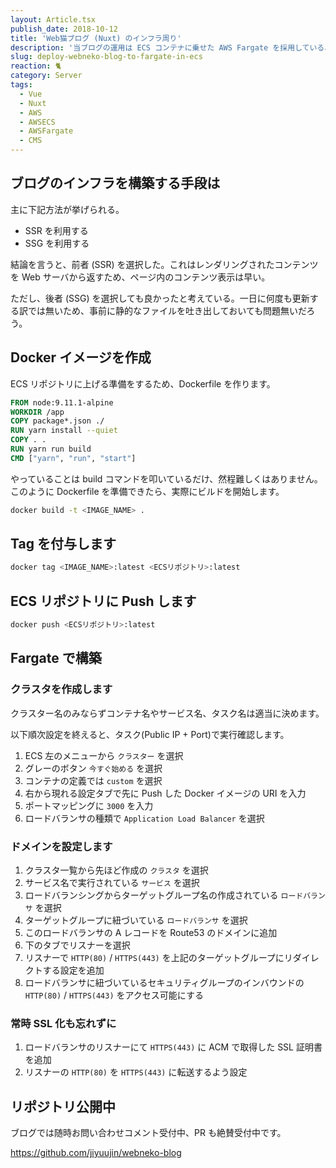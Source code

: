 ```yaml
---
layout: Article.tsx
publish_date: 2018-10-12
title: 'Web猫ブログ (Nuxt) のインフラ周り'
description: '当ブログの運用は ECS コンテナに乗せた AWS Fargate を採用している、その経緯と構築方法について記録した。'
slug: deploy-webneko-blog-to-fargate-in-ecs
reaction: 🐈
category: Server
tags:
  - Vue
  - Nuxt
  - AWS
  - AWSECS
  - AWSFargate
  - CMS
---
```


## ブログのインフラを構築する手段は

主に下記方法が挙げられる。

- SSR を利用する
- SSG を利用する

結論を言うと、前者 (SSR) を選択した。これはレンダリングされたコンテンツを Web サーバから返すため、ページ内のコンテンツ表示は早い。

ただし、後者 (SSG) を選択しても良かったと考えている。一日に何度も更新する訳では無いため、事前に静的なファイルを吐き出しておいても問題無いだろう。

## Docker イメージを作成

ECS リポジトリに上げる準備をするため、Dockerfile を作ります。

```Dockerfile
FROM node:9.11.1-alpine
WORKDIR /app
COPY package*.json ./
RUN yarn install --quiet
COPY . .
RUN yarn run build
CMD ["yarn", "run", "start"]
```

やっていることは build コマンドを叩いているだけ、然程難しくはありません。このように Dockerfile を準備できたら、実際にビルドを開始します。

```bash
docker build -t <IMAGE_NAME> .
```

## Tag を付与します

```bash
docker tag <IMAGE_NAME>:latest <ECSリポジトリ>:latest
```

## ECS リポジトリに Push します

```bash
docker push <ECSリポジトリ>:latest
```

## Fargate で構築

### クラスタを作成します

クラスター名のみならずコンテナ名やサービス名、タスク名は適当に決めます。

以下順次設定を終えると、タスク(Public IP + Port)で実行確認します。

1. ECS 左のメニューから `クラスター` を選択
2. グレーのボタン `今すぐ始める` を選択
3. コンテナの定義では `custom` を選択
4. 右から現れる設定タブで先に Push した Docker イメージの URI を入力
5. ポートマッピングに `3000` を入力
6. ロードバランサの種類で `Application Load Balancer` を選択

### ドメインを設定します

1. クラスタ一覧から先ほど作成の `クラスタ` を選択
2. サービス名で実行されている `サービス` を選択
3. ロードバランシングからターゲットグループ名の作成されている `ロードバランサ` を選択
4. ターゲットグループに紐づいている `ロードバランサ` を選択
5. このロードバランサの A レコードを Route53 のドメインに追加
6. 下のタブでリスナーを選択
7. リスナーで `HTTP(80)` / `HTTPS(443)` を上記のターゲットグループにリダイレクトする設定を追加
8. ロードバランサに紐づいているセキュリティグループのインバウンドの `HTTP(80)` / `HTTPS(443)` をアクセス可能にする

### 常時 SSL 化も忘れずに

1. ロードバランサのリスナーにて `HTTPS(443)` に ACM で取得した SSL 証明書を追加
2. リスナーの `HTTP(80)` を `HTTPS(443)` に転送するよう設定

## リポジトリ公開中

ブログでは随時お問い合わせコメント受付中、PR も絶賛受付中です。

<a class="link-preview" href="https://github.com/jiyuujin/webneko-blog">https://github.com/jiyuujin/webneko-blog</a>
